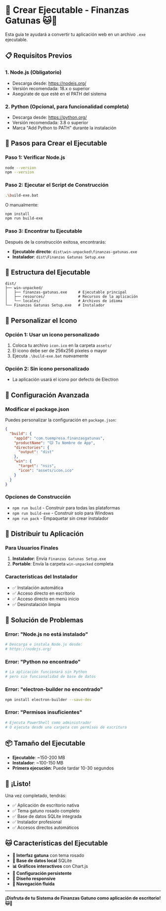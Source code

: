# 🚀 Crear Ejecutable - Finanzas Gatunas 🐱💖

Esta guía te ayudará a convertir tu aplicación web en un archivo `.exe` ejecutable.

## 📋 Requisitos Previos

### 1. **Node.js** (Obligatorio)
- Descarga desde: https://nodejs.org/
- Versión recomendada: 18.x o superior
- Asegúrate de que esté en el PATH del sistema

### 2. **Python** (Opcional, para funcionalidad completa)
- Descarga desde: https://python.org/
- Versión recomendada: 3.8 o superior
- Marca "Add Python to PATH" durante la instalación

## 🎯 Pasos para Crear el Ejecutable

### **Paso 1: Verificar Node.js**
```bash
node --version
npm --version
```

### **Paso 2: Ejecutar el Script de Construcción**
```bash
.\build-exe.bat
```

O manualmente:
```bash
npm install
npm run build-exe
```

### **Paso 3: Encontrar tu Ejecutable**
Después de la construcción exitosa, encontrarás:

- **Ejecutable directo**: `dist\win-unpacked\finanzas-gatunas.exe`
- **Instalador**: `dist\Finanzas Gatunas Setup.exe`

## 📁 Estructura del Ejecutable

```
dist/
├── win-unpacked/
│   ├── finanzas-gatunas.exe     # Ejecutable principal
│   ├── resources/               # Recursos de la aplicación
│   └── locales/                 # Archivos de idioma
└── Finanzas Gatunas Setup.exe   # Instalador
```

## 🎨 Personalizar el Icono

### Opción 1: Usar un icono personalizado
1. Coloca tu archivo `icon.ico` en la carpeta `assets/`
2. El icono debe ser de 256x256 píxeles o mayor
3. Ejecuta `.\build-exe.bat` nuevamente

### Opción 2: Sin icono personalizado
- La aplicación usará el icono por defecto de Electron

## 🔧 Configuración Avanzada

### Modificar el package.json
Puedes personalizar la configuración en `package.json`:

```json
{
  "build": {
    "appId": "com.tuempresa.finanzasgatunas",
    "productName": "🐱 Tu Nombre de App",
    "directories": {
      "output": "dist"
    },
    "win": {
      "target": "nsis",
      "icon": "assets/icon.ico"
    }
  }
}
```

### Opciones de Construcción
- `npm run build` - Construir para todas las plataformas
- `npm run build-exe` - Construir solo para Windows
- `npm run pack` - Empaquetar sin crear instalador

## 🚀 Distribuir tu Aplicación

### Para Usuarios Finales
1. **Instalador**: Envía `Finanzas Gatunas Setup.exe`
2. **Portable**: Envía la carpeta `win-unpacked` completa

### Características del Instalador
- ✅ Instalación automática
- ✅ Acceso directo en escritorio
- ✅ Acceso directo en menú inicio
- ✅ Desinstalación limpia

## 🐛 Solución de Problemas

### Error: "Node.js no está instalado"
```bash
# Descarga e instala Node.js desde:
# https://nodejs.org/
```

### Error: "Python no encontrado"
```bash
# La aplicación funcionará sin Python
# pero sin funcionalidad de base de datos
```

### Error: "electron-builder no encontrado"
```bash
npm install electron-builder --save-dev
```

### Error: "Permisos insuficientes"
```bash
# Ejecuta PowerShell como administrador
# O ejecuta desde una carpeta con permisos de escritura
```

## 📦 Tamaño del Ejecutable

- **Ejecutable**: ~150-200 MB
- **Instalador**: ~100-150 MB
- **Primera ejecución**: Puede tardar 10-30 segundos

## 🎉 ¡Listo!

Una vez completado, tendrás:
- ✅ Aplicación de escritorio nativa
- ✅ Tema gatuno rosado completo
- ✅ Base de datos SQLite integrada
- ✅ Instalador profesional
- ✅ Accesos directos automáticos

## 🐱 Características del Ejecutable

- **🎨 Interfaz gatuna** con tema rosado
- **💾 Base de datos local** SQLite
- **📊 Gráficos interactivos** con Chart.js
- **🔧 Configuración persistente**
- **📱 Diseño responsive**
- **🎯 Navegación fluida**

---

**¡Disfruta de tu Sistema de Finanzas Gatuno como aplicación de escritorio! 🐱💖** 